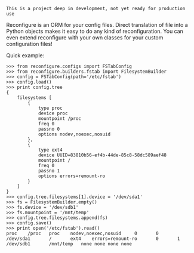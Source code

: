``` This is a project deep in development, not yet ready for production use ```

Reconfigure is an ORM for your config files. Direct translation of file into a Python objects makes it easy to do any kind of reconfiguration.
You can even extend reconfigure with your own classes for your custom configuration files!

Quick example:

```
>>> from reconfigure.configs import FSTabConfig
>>> from reconfigure.builders.fstab import FilesystemBuilder
>>> config = FSTabConfig(path='/etc/fstab')
>>> config.load()
>>> print config.tree
{
    filesystems [
        {
            type proc
            device proc
            mountpoint /proc
            freq 0
            passno 0
            options nodev,noexec,nosuid
        }, 
        {
            type ext4
            device UUID=83810b56-ef4b-44de-85c8-58dc589aef48
            mountpoint /
            freq 0
            passno 1
            options errors=remount-ro
        }
    ]
}
>>> config.tree.filesystems[1].device = '/dev/sda1'
>>> fs = FilesystemBuilder.empty()
>>> fs.device = '/dev/sdb1'
>>> fs.mountpoint = '/mnt/temp'
>>> config.tree.filesystems.append(fs)
>>> config.save()
>>> print open('/etc/fstab').read()
proc    /proc   proc    nodev,noexec,nosuid     0       0
/dev/sda1       /       ext4    errors=remount-ro       0       1
/dev/sdb1       /mnt/temp   none none none none
```
